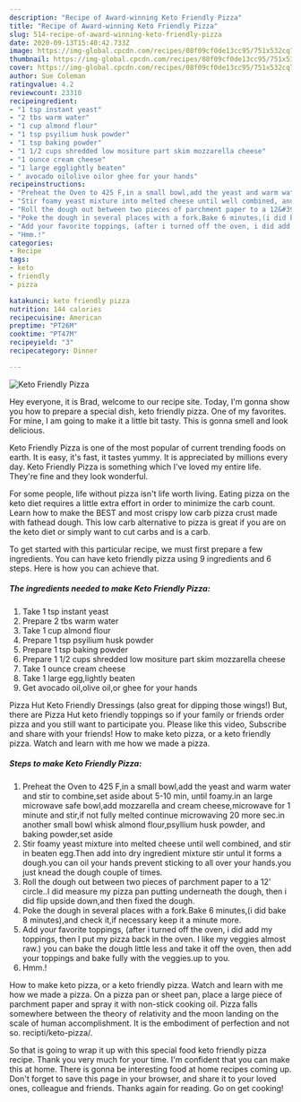 ```yaml
---
description: "Recipe of Award-winning Keto Friendly Pizza"
title: "Recipe of Award-winning Keto Friendly Pizza"
slug: 514-recipe-of-award-winning-keto-friendly-pizza
date: 2020-09-13T15:40:42.733Z
image: https://img-global.cpcdn.com/recipes/08f09cf0de13cc95/751x532cq70/keto-friendly-pizza-recipe-main-photo.jpg
thumbnail: https://img-global.cpcdn.com/recipes/08f09cf0de13cc95/751x532cq70/keto-friendly-pizza-recipe-main-photo.jpg
cover: https://img-global.cpcdn.com/recipes/08f09cf0de13cc95/751x532cq70/keto-friendly-pizza-recipe-main-photo.jpg
author: Sue Coleman
ratingvalue: 4.2
reviewcount: 23310
recipeingredient:
- "1 tsp instant yeast"
- "2 tbs warm water"
- "1 cup almond flour"
- "1 tsp psyilium husk powder"
- "1 tsp baking powder"
- "1 1/2 cups shredded low mositure part skim mozzarella cheese"
- "1 ounce cream cheese"
- "1 large egglightly beaten"
- " avocado oilolive oilor ghee for your hands"
recipeinstructions:
- "Preheat the Oven to 425 F,in a small bowl,add the yeast and warm water and stir to combine,set aside about 5-10 min, until foamy.in an large microwave safe bowl,add mozzarella and cream cheese,microwave for 1 minute and stir,if not fully melted continue microwaving 20 more sec.in another small bowl whisk almond flour,psyllium husk powder, and baking powder,set aside"
- "Stir foamy yeast mixture into melted cheese until well combined, and stir in beaten egg.Then add into dry ingredient mixture stir untul it forms a dough.you can oil your hands prevent sticking to all over your hands.you just knead the dough couple of times."
- "Roll the dough out between two pieces of parchment paper to a 12&#39; circle..I did measure my pizza pan putting underneath the dough, then i did flip upside down,and then fixed the dough."
- "Poke the dough in several places with a fork.Bake 6 minutes,(i did bake 8 minutes),and check it,if necessary keep it a minute more."
- "Add your favorite toppings, (after i turned off the oven, i did add my toppings, then I put my pizza back in the oven. I like my veggies almost raw.) you can bake the dough little less and take it off the oven, then add your toppings and bake fully with the veggies.up to you."
- "Hmm.!"
categories:
- Recipe
tags:
- keto
- friendly
- pizza

katakunci: keto friendly pizza 
nutrition: 144 calories
recipecuisine: American
preptime: "PT26M"
cooktime: "PT47M"
recipeyield: "3"
recipecategory: Dinner

---
```



![Keto Friendly Pizza](https://img-global.cpcdn.com/recipes/08f09cf0de13cc95/751x532cq70/keto-friendly-pizza-recipe-main-photo.jpg)

Hey everyone, it is Brad, welcome to our recipe site. Today, I'm gonna show you how to prepare a special dish, keto friendly pizza. One of my favorites. For mine, I am going to make it a little bit tasty. This is gonna smell and look delicious.

Keto Friendly Pizza is one of the most popular of current trending foods on earth. It is easy, it's fast, it tastes yummy. It is appreciated by millions every day. Keto Friendly Pizza is something which I've loved my entire life. They're fine and they look wonderful.

For some people, life without pizza isn&#39;t life worth living. Eating pizza on the keto diet requires a little extra effort in order to minimize the carb count. Learn how to make the BEST and most crispy low carb pizza crust made with fathead dough. This low carb alternative to pizza is great if you are on the keto diet or simply want to cut carbs and is a carb.


To get started with this particular recipe, we must first prepare a few ingredients. You can have keto friendly pizza using 9 ingredients and 6 steps. Here is how you can achieve that.

<!--inarticleads1-->

##### The ingredients needed to make Keto Friendly Pizza:

1. Take 1 tsp instant yeast
1. Prepare 2 tbs warm water
1. Take 1 cup almond flour
1. Prepare 1 tsp psyilium husk powder
1. Prepare 1 tsp baking powder
1. Prepare 1 1/2 cups shredded low mositure part skim mozzarella cheese
1. Take 1 ounce cream cheese
1. Take 1 large egg,lightly beaten
1. Get  avocado oil,olive oil,or ghee for your hands


Pizza Hut Keto Friendly Dressings (also great for dipping those wings!) But, there are Pizza Hut keto friendly toppings so if your family or friends order pizza and you still want to participate you. Please like this video, Subscribe and share with your friends! How to make keto pizza, or a keto friendly pizza. Watch and learn with me how we made a pizza. 

<!--inarticleads2-->

##### Steps to make Keto Friendly Pizza:

1. Preheat the Oven to 425 F,in a small bowl,add the yeast and warm water and stir to combine,set aside about 5-10 min, until foamy.in an large microwave safe bowl,add mozzarella and cream cheese,microwave for 1 minute and stir,if not fully melted continue microwaving 20 more sec.in another small bowl whisk almond flour,psyllium husk powder, and baking powder,set aside
1. Stir foamy yeast mixture into melted cheese until well combined, and stir in beaten egg.Then add into dry ingredient mixture stir untul it forms a dough.you can oil your hands prevent sticking to all over your hands.you just knead the dough couple of times.
1. Roll the dough out between two pieces of parchment paper to a 12&#39; circle..I did measure my pizza pan putting underneath the dough, then i did flip upside down,and then fixed the dough.
1. Poke the dough in several places with a fork.Bake 6 minutes,(i did bake 8 minutes),and check it,if necessary keep it a minute more.
1. Add your favorite toppings, (after i turned off the oven, i did add my toppings, then I put my pizza back in the oven. I like my veggies almost raw.) you can bake the dough little less and take it off the oven, then add your toppings and bake fully with the veggies.up to you.
1. Hmm.!


How to make keto pizza, or a keto friendly pizza. Watch and learn with me how we made a pizza. On a pizza pan or sheet pan, place a large piece of parchment paper and spray it with non-stick cooking oil. Pizza falls somewhere between the theory of relativity and the moon landing on the scale of human accomplishment. It is the embodiment of perfection and not so. recipti/keto-pizza/. 

So that is going to wrap it up with this special food keto friendly pizza recipe. Thank you very much for your time. I'm confident that you can make this at home. There is gonna be interesting food at home recipes coming up. Don't forget to save this page in your browser, and share it to your loved ones, colleague and friends. Thanks again for reading. Go on get cooking!

